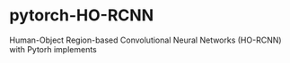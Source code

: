 # pytorch-HO-RCNN
 Human-Object Region-based Convolutional Neural Networks (HO-RCNN) with Pytorh implements
